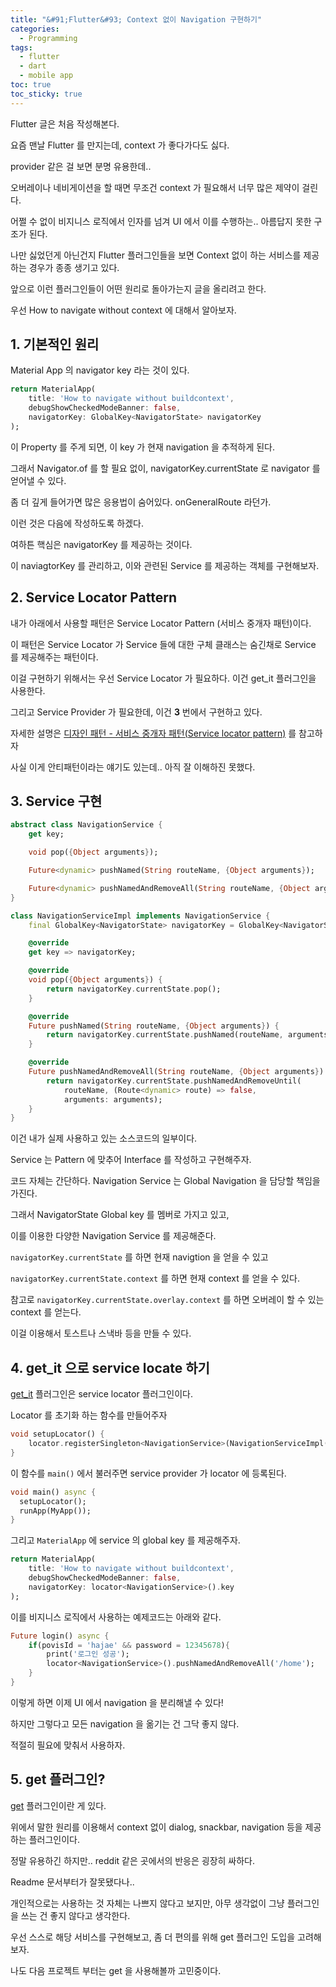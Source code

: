 ```yaml
---
title: "&#91;Flutter&#93; Context 없이 Navigation 구현하기"
categories:
  - Programming
tags:
  - flutter
  - dart
  - mobile app
toc: true
toc_sticky: true
---
```


Flutter 글은 처음 작성해본다.

요즘 맨날 Flutter 를 만지는데, context 가 좋다가다도 싫다.

provider 같은 걸 보면 분명 유용한데.. 

오버레이나 네비게이션을 할 때면 무조건 context 가 필요해서 너무 많은 제약이 걸린다.

어쩔 수 없이 비지니스 로직에서 인자를 넘겨 UI 에서 이를 수행하는.. 아름답지 못한 구조가 된다.

나만 싫었던게 아닌건지 Flutter 플러그인들을 보면 Context 없이 하는 서비스를 제공하는 경우가 종종 생기고 있다.

앞으로 이런 플러그인들이 어떤 원리로 돌아가는지 글을 올리려고 한다.

우선 How to navigate without context 에 대해서 알아보자.

## 1. 기본적인 원리

Material App 의 navigator key 라는 것이 있다.

```dart
return MaterialApp(
    title: 'How to navigate without buildcontext',
    debugShowCheckedModeBanner: false,
    navigatorKey: GlobalKey<NavigatorState> navigatorKey
);
```
이 Property 를 주게 되면, 이 key 가 현재 navigation 을 추적하게 된다.

그래서 Navigator.of 를 할 필요 없이, navigatorKey.currentState 로 navigator 를 얻어낼 수 있다.

좀 더 깊게 들어가면 많은 응용법이 숨어있다. onGeneralRoute 라던가.

이런 것은 다음에 작성하도록 하겠다.

여하튼 핵심은 navigatorKey 를 제공하는 것이다. 

이 naviagtorKey 를 관리하고, 이와 관련된 Service 를 제공하는 객체를 구현해보자.

## 2. Service Locator Pattern

내가 아래에서 사용할 패턴은 Service Locator Pattern (서비스 중개자 패턴)이다.

이 패턴은 Service Locator 가 Service 들에 대한 구체 클래스는 숨긴채로 Service 를 제공해주는 패턴이다.

이걸 구현하기 위해서는 우선 Service Locator 가 필요하다. 이건 get_it 플러그인을 사용한다.

그리고 Service Provider 가 필요한데, 이건 **3** 번에서 구현하고 있다.

자세한 설명은 [디자인 패턴 - 서비스 중개자 패턴(Service locator pattern)][2] 를 참고하자

사실 이게 안티패턴이라는 얘기도 있는데.. 아직 잘 이해하진 못했다.

## 3. Service 구현

```dart
abstract class NavigationService {
    get key;

    void pop({Object arguments});

    Future<dynamic> pushNamed(String routeName, {Object arguments});

    Future<dynamic> pushNamedAndRemoveAll(String routeName, {Object arguments});
}
```

```dart
class NavigationServiceImpl implements NavigationService {
    final GlobalKey<NavigatorState> navigatorKey = GlobalKey<NavigatorState>();

    @override
    get key => navigatorKey;

    @override
    void pop({Object arguments}) {
        return navigatorKey.currentState.pop();
    }

    @override
    Future pushNamed(String routeName, {Object arguments}) {
        return navigatorKey.currentState.pushNamed(routeName, arguments: arguments);
    }

    @override
    Future pushNamedAndRemoveAll(String routeName, {Object arguments}) {
        return navigatorKey.currentState.pushNamedAndRemoveUntil(
            routeName, (Route<dynamic> route) => false,
            arguments: arguments);
    }
}
```
이건 내가 실제 사용하고 있는 소스코드의 일부이다.

Service 는 Pattern 에 맞추어 Interface 를 작성하고 구현해주자.

코드 자체는 간단하다. Navigation Service 는 Global Navigation 을 담당할 책임을 가진다.

그래서 NavigatorState Global key 를 멤버로 가지고 있고,

이를 이용한 다양한 Navigation Service 를 제공해준다.

`navigatorKey.currentState` 를 하면 현재 navigtion 을 얻을 수 있고

`navigatorKey.currentState.context` 를 하면 현재 context 를 얻을 수 있다.

참고로 `navigatorKey.currentState.overlay.context` 를 하면 오버레이 할 수 있는 context 를 얻는다.

이걸 이용해서 토스트나 스낵바 등을 만들 수 있다.

## 4. get_it 으로 service locate 하기

[get_it][1] 플러그인은 service locator 플러그인이다.

Locator 를 초기화 하는 함수를 만들어주자

```dart
void setupLocator() {
    locator.registerSingleton<NavigationService>(NavigationServiceImpl());
}
```

이 함수를 `main()` 에서 불러주면 service provider 가 locator 에 등록된다.

```dart
void main() async {
  setupLocator();
  runApp(MyApp());
}
```

그리고 `MaterialApp` 에 service 의 global key 를 제공해주자.

```dart
return MaterialApp(
    title: 'How to navigate without buildcontext',
    debugShowCheckedModeBanner: false,
    navigatorKey: locator<NavigationService>().key
);
```

이를 비지니스 로직에서 사용하는 예제코드는 아래와 같다.

```dart
Future login() async {
    if(povisId = 'hajae' && password = 12345678){
        print('로그인 성공');
        locator<NavigationService>().pushNamedAndRemoveAll('/home');
    }
}
```

이렇게 하면 이제 UI 에서 navigation 을 분리해낼 수 있다!

하지만 그렇다고 모든 navigation 을 옮기는 건 그닥 좋지 않다.

적절히 필요에 맞춰서 사용하자.

## 5. get 플러그인?

[get][3] 플러그인이란 게 있다.

위에서 말한 원리를 이용해서 context 없이 dialog, snackbar, navigation 등을 제공하는 플러그인이다.

정말 유용하긴 하지만.. reddit 같은 곳에서의 반응은 굉장히 싸하다.

Readme 문서부터가 잘못됐다나..

개인적으로는 사용하는 것 자체는 나쁘지 않다고 보지만, 아무 생각없이 그냥 플러그인을 쓰는 건 좋지 않다고 생각한다.

우선 스스로 해당 서비스를 구현해보고, 좀 더 편의를 위해 get 플러그인 도입을 고려해보자.

나도 다음 프로젝트 부터는 get 을 사용해볼까 고민중이다.

[1]: https://pub.dev/packages/get_it
[2]: http://hajeonghyeon.blogspot.com/2017/06/service-locator-pattern.html
[3]: https://pub.dev/packages/get